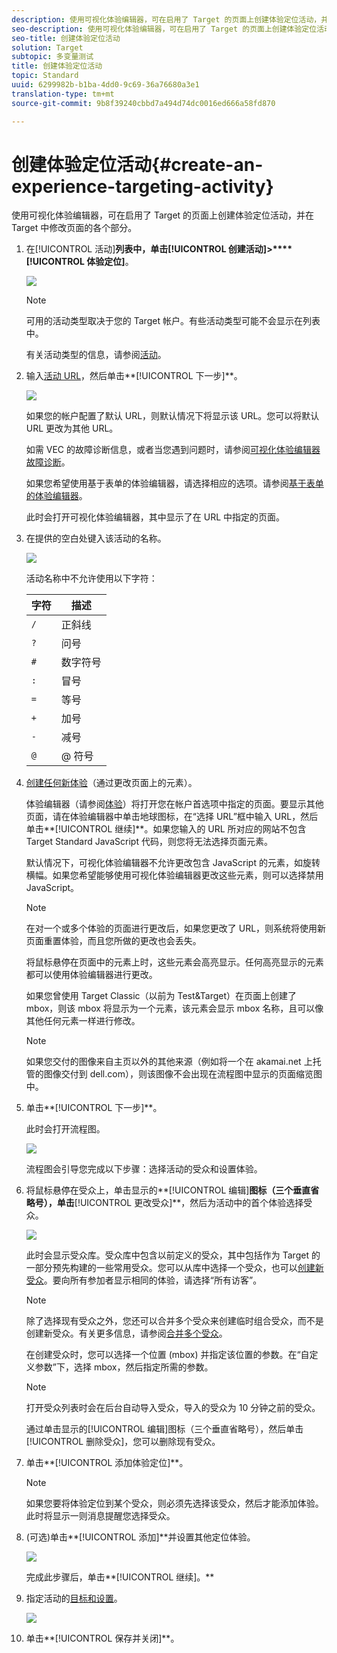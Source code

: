 ```yaml
---
description: 使用可视化体验编辑器，可在启用了 Target 的页面上创建体验定位活动，并在 Target 中修改页面的各个部分。
seo-description: 使用可视化体验编辑器，可在启用了 Target 的页面上创建体验定位活动，并在 Target 中修改页面的各个部分。
seo-title: 创建体验定位活动
solution: Target
subtopic: 多变量测试
title: 创建体验定位活动
topic: Standard
uuid: 6299982b-b1ba-4dd0-9c69-36a76680a3e1
translation-type: tm+mt
source-git-commit: 9b8f39240cbbd7a494d74dc0016ed666a58fd870

---
```



# 创建体验定位活动{#create-an-experience-targeting-activity}

使用可视化体验编辑器，可在启用了 Target 的页面上创建体验定位活动，并在 Target 中修改页面的各个部分。

1. 在[!UICONTROL 活动]**列表中，单击[!UICONTROL 创建活动]&gt;****[!UICONTROL 体验定位]**。

   ![](assets/xt_select.png)

   >[!NOTE]
   >
   >可用的活动类型取决于您的 Target 帐户。有些活动类型可能不会显示在列表中。

   有关活动类型的信息，请参阅[活动](../../../c-activities/activities.md#concept_D317A95A1AB54674BA7AB65C7985BA03)。
1. 输入[活动 URL](../../../c-activities/t-experience-target/t-xt-create/xt-activity-url.md#concept_D28549AAA0A14E3BB5F05F32BE8ABC90)，然后单击**[!UICONTROL 下一步]**。

   ![](assets/form_url.png)

   如果您的帐户配置了默认 URL，则默认情况下将显示该 URL。您可以将默认 URL 更改为其他 URL。

   如需 VEC 的故障诊断信息，或者当您遇到问题时，请参阅[可视化体验编辑器故障诊断](../../../c-experiences/c-visual-experience-composer/r-troubleshoot-composer/troubleshoot-composer.md#reference_77743144F10143A3A89D56E116D296E4)。

   如果您希望使用基于表单的体验编辑器，请选择相应的选项。请参阅[基于表单的体验编辑器](https://marketing.adobe.com/resources/help/en_US/target/target/t_form_experience_composer.html)。

   此时会打开可视化体验编辑器，其中显示了在 URL 中指定的页面。
1. 在提供的空白处键入该活动的名称。

   ![](assets/xt_name.png)

   活动名称中不允许使用以下字符：

   | 字符 | 描述 |
   |--- |--- |
   | `/` | 正斜线 |
   | `?` | 问号 |
   | `#` | 数字符号 |
   | `:` | 冒号 |
   | `=` | 等号 |
   | `+` | 加号 |
   | `-` | 减号 |
   | `@` | @ 符号 |

1. [创建任何新体验](../../../c-activities/t-experience-target/t-xt-create/xt-add-experience.md#task_454646F2895242D3B92DC395A0CE1A00)（通过更改页面上的元素）。

   体验编辑器（请参阅[体验](../../../c-experiences/experiences.md#concept_1D011219034B492BB03C08B3BB80E3F0)）将打开您在帐户首选项中指定的页面。要显示其他页面，请在体验编辑器中单击地球图标，在“选择 URL”框中输入 URL，然后单击**[!UICONTROL 继续]**。如果您输入的 URL 所对应的网站不包含 Target Standard JavaScript 代码，则您将无法选择页面元素。

   默认情况下，可视化体验编辑器不允许更改包含 JavaScript 的元素，如旋转横幅。如果您希望能够使用可视化体验编辑器更改这些元素，则可以选择禁用 JavaScript。

   >[!NOTE]
   >
   >在对一个或多个体验的页面进行更改后，如果您更改了 URL，则系统将使用新页面重置体验，而且您所做的更改也会丢失。

   将鼠标悬停在页面中的元素上时，这些元素会高亮显示。任何高亮显示的元素都可以使用体验编辑器进行更改。

   如果您曾使用 Target Classic（以前为 Test&amp;Target）在页面上创建了 mbox，则该 mbox 将显示为一个元素，该元素会显示 mbox 名称，且可以像其他任何元素一样进行修改。

   >[!NOTE]
   >
   >如果您交付的图像来自主页以外的其他来源（例如将一个在 akamai.net 上托管的图像交付到 dell.com），则该图像不会出现在流程图中显示的页面缩览图中。

1. 单击**[!UICONTROL 下一步]**。

   此时会打开流程图。

   ![](assets/xt_diagram.png)

   流程图会引导您完成以下步骤：选择活动的受众和设置体验。
1. 将鼠标悬停在受众上，单击显示的**[!UICONTROL 编辑]**图标（三个垂直省略号），单击**[!UICONTROL 更改受众]**，然后为活动中的首个体验选择受众。

   ![](assets/xt_change_audience.png)

   此时会显示受众库。受众库中包含以前定义的受众，其中包括作为 Target 的一部分预先构建的一些常用受众。您可以从库中选择一个受众，也可以[创建新受众](../../../c-target/c-audiences/audiences.md#concept_65BE870D290E412D8BBF557EEA67C271)。要向所有参加者显示相同的体验，请选择“所有访客”。

   >[!NOTE]
   >
   >除了选择现有受众之外，您还可以合并多个受众来创建临时组合受众，而不是创建新受众。有关更多信息，请参阅[合并多个受众](../../../c-target/combining-multiple-audiences.md#concept_A7386F1EA4394BD2AB72399C225981E5)。

   在创建受众时，您可以选择一个位置 (mbox) 并指定该位置的参数。在“自定义参数”下，选择 mbox，然后指定所需的参数。

   >[!NOTE]
   >
   >打开受众列表时会在后台自动导入受众，导入的受众为 10 分钟之前的受众。

   通过单击显示的[!UICONTROL 编辑]图标（三个垂直省略号），然后单击[!UICONTROL 删除受众]，您可以删除现有受众。
1. 单击**[!UICONTROL 添加体验定位]**。

   >[!NOTE]
   >
   >如果您要将体验定位到某个受众，则必须先选择该受众，然后才能添加体验。此时将显示一则消息提醒您选择受众。

1. (可选)单击**[!UICONTROL 添加]**并设置其他定位体验。

   ![](assets/xt_add_xt.png)

   完成此步骤后，单击**[!UICONTROL 继续]。**
1. 指定活动的[目标和设置](../../../c-activities/t-experience-target/t-xt-create/xt-goals-and-settings.md#reference_B25389FD6F3A4989801E740364B089CC)。

   ![](assets/xt_settings.png)

1. 单击**[!UICONTROL 保存并关闭]**。
